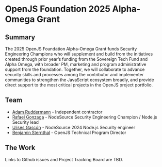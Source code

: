 # OpenJS Foundation 2025 Alpha-Omega Grant

## Summary

The 2025 OpenJS Foundation Alpha-Omega Grant funds Security Engineering Champions who will supplement and build from the initiatives created through prior year’s funding from the Sovereign Tech Fund and Alpha Omega, with broader PM, marketing and program administrative support from the foundation. Together, we will collaborate to advance security skills and processes among the contributor and implementer communities to strengthen the JavaScript ecosystem broadly, and provide direct support to the most critical projects in the OpenJS project portfolio.  

## Team

* [Adam Ruddermann](https://github.com/ruddermann) - Independent contractor
* [Rafael Gonzaga](https://github.com/RafaelGSS) - NodeSource Security Engineering Champion / Node.js Security lead
* [Ulises Gascón](https://github.com/UlisesGascon) - NodeSource 2024 Node.js Security engineer
* [Benjamin Sternthal](https://github.com/bensternthal) - OpenJS Technical Program Director

## The Work

Links to Github issues and Project Tracking Board are TBD.



